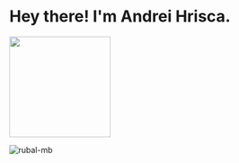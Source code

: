 <h1>Hey there! I'm Andrei Hrisca.</h1>
<img height="180em" src="https://github-readme-stats.vercel.app/api/top-langs/?username=AndreiHrisca&theme=dark&layout=compact" />
<p align="left"><img src="https://komarev.com/ghpvc/?username=AndreiHrisca" alt="rubal-mb" /></p>
